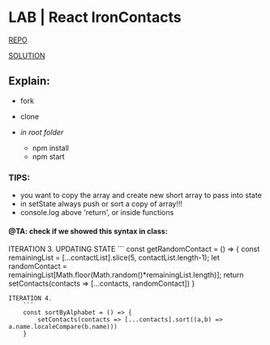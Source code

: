 # LAB | React IronContacts

[REPO](https://github.com/ironhack-labs/lab-react-ironcontacts)

[SOLUTION](https://gist.github.com/TA-Remote/e5f4da11cc474ddde14efe537af5ef07)

## Explain:

- fork
- clone

- *in root folder* 
  - npm install
  - npm start


### TIPS:
 - you want to copy the array and create new short array to pass into state
 - in setState always push or sort a copy of array!!!
 - console.log above 'return', or inside functions


#### @TA: check if we showed this syntax in class:

ITERATION 3. UPDATING STATE
    ```
    const getRandomContact = () => {
        const remainingList = [...contactList].slice(5, contactList.length-1);
        let randomContact = remainingList[Math.floor(Math.random()*remainingList.length)];
        return setContacts(contacts => [...contacts, randomContact])
    }
```
ITERATION 4.
    ```
    const sortByAlphabet = () => {
        setContacts(contacts => [...contacts].sort((a,b) => a.name.localeCompare(b.name)))
    }
```